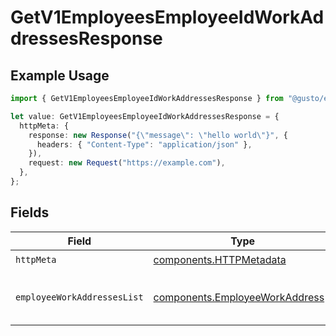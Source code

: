 # GetV1EmployeesEmployeeIdWorkAddressesResponse

## Example Usage

```typescript
import { GetV1EmployeesEmployeeIdWorkAddressesResponse } from "@gusto/embedded-api/models/operations/getv1employeesemployeeidworkaddresses.js";

let value: GetV1EmployeesEmployeeIdWorkAddressesResponse = {
  httpMeta: {
    response: new Response("{\"message\": \"hello world\"}", {
      headers: { "Content-Type": "application/json" },
    }),
    request: new Request("https://example.com"),
  },
};
```

## Fields

| Field                                                                              | Type                                                                               | Required                                                                           | Description                                                                        |
| ---------------------------------------------------------------------------------- | ---------------------------------------------------------------------------------- | ---------------------------------------------------------------------------------- | ---------------------------------------------------------------------------------- |
| `httpMeta`                                                                         | [components.HTTPMetadata](../../models/components/httpmetadata.md)                 | :heavy_check_mark:                                                                 | N/A                                                                                |
| `employeeWorkAddressesList`                                                        | [components.EmployeeWorkAddress](../../models/components/employeeworkaddress.md)[] | :heavy_minus_sign:                                                                 | List of employee work addresses                                                    |